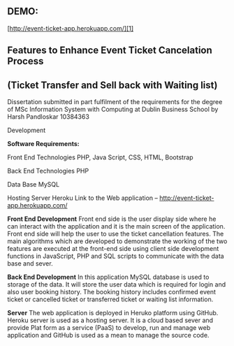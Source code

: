 ## DEMO: 

[http://event-ticket-app.herokuapp.com/][1]


  [1]: http://event-ticket-app.herokuapp.com/
  
  
 ##  Features to Enhance Event Ticket Cancelation Process
 ##   (Ticket Transfer and Sell back with Waiting list)
   
Dissertation submitted in part fulfilment of the requirements
for the degree of MSc Information System with Computing at Dublin Business School
by Harsh Pandloskar 10384363


Development

**Software Requirements:**

Front End Technologies
PHP, Java Script, CSS, HTML, Bootstrap

Back End Technologies
PHP

Data Base
MySQL

Hosting Server
Heroku
Link to the Web application – http://event-ticket-app.herokuapp.com/

**Front End Development**
Front end side is the user display side where he can interact with the application and it is the main screen of the application. Front end side will help the user to use the ticket cancellation features. The main algorithms which are developed to demonstrate the working of the two features are executed at the front-end side using client side development functions in JavaScript, PHP and SQL scripts to communicate with the data base and sever.

**Back End Development**
In this application MySQL database is used to storage of the data. It will store the user data which is required for login and also user booking history. The booking history includes confirmed event ticket or cancelled ticket or transferred ticket or waiting list information.

**Server**
The web application is deployed in Heruko platform using GitHub. Heroku server is used as a hosting server. It is a cloud based sever and provide Plat form as a service (PaaS) to develop, run and manage web application and GitHub is used as a mean to manage the source code.
